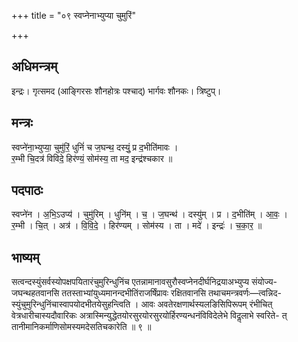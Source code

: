 +++
title = "०९ स्वप्नेनाभ्युप्या चुमुरिं"

+++
## अधिमन्त्रम्
इन्द्रः। गृत्समद (आङ्गिरसः शौनहोत्रः पश्चाद्) भार्गवः शौनकः। त्रिष्टुप्।

## मन्त्रः
स्वप्ने॑ना॒भ्युप्या॒ चुमु॑रिं॒ धुनिं॑ च ज॒घन्थ॒ दस्युं॒ प्र द॒भीति॑मावः ।  
र॒म्भी चि॒दत्र॑ विविदे॒ हिर॑ण्यं॒ सोम॑स्य॒ ता मद॒ इन्द्र॑श्चकार ॥

## पदपाठः
स्वप्ने॑न । अ॒भि॒ऽउप्य॑ । चुमु॑रिम् । धुनि॑म् । च॒ । ज॒घन्थ॑ । दस्यु॑म् । प्र । द॒भीति॑म् । आ॒वः॒ ।  
र॒म्भी । चि॒त् । अत्र॑ । वि॒वि॒दे॒ । हिर॑ण्यम् । सोम॑स्य । ता । मदे॑ । इन्द्रः॑ । च॒का॒र॒ ॥

## भाष्यम्
सत्वन्दस्युंसर्वस्योपक्षपयितारंचुमुरिन्धुनिंच एतन्नामानावसुरौस्वप्नेनदीर्घनिद्रयाअभ्युप्य संयोज्य- जघन्थहतवानसि ततस्ताभ्यांयुध्यमानन्दभीतिंराजर्षिंप्रावः रक्षितवानसि तथाचमन्त्रवर्णः—त्वन्निद- स्युंचुमुरिन्धुनिंचास्वापयोदभीतयेसुहन्त्विति । आवः अवतेरक्षणार्थस्यलङिसिपिरूपम् रंभीचित् वेत्रधारीचास्यदौवारिकः अत्रास्मिन्युद्धेतयोरसुरयोरसुरयोर्हिरण्यन्धनंविविदेलेभे विदॢलाभे स्वरिते- त् तानीमानिकर्माणिसोमस्यमदेसतिचकारेति ॥ ९ ॥